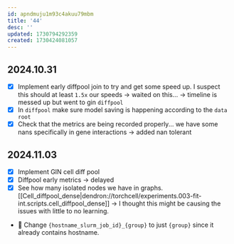 ```yaml
---
id: apndmuju1m93c4akuu79mbm
title: '44'
desc: ''
updated: 1730794292359
created: 1730424081057
---
```


## 2024.10.31

- [x] Implement early diffpool join to try and get some speed up. I suspect this should at least `1.5x` our speeds → waited on this... → timeline is messed up but went to gin `diffpool`
- [x] In `diffpool` make sure model saving is happening according to the `data root`
- [x] Check that the metrics are being recorded properly... we have some nans specifically in gene interactions → added nan tolerant

## 2024.11.03

- [x] Implement GIN cell diff pool
- [x] Diffpool early metrics → delayed
- [x] See how many isolated nodes we have in graphs. [[Cell_diffpool_dense|dendron://torchcell/experiments.003-fit-int.scripts.cell_diffpool_dense]] → I thought this might be causing the issues with little to no learning.
- 🔲 Change `{hostname_slurm_job_id}_{group}` to just `{group}` since it already contains hostname.

